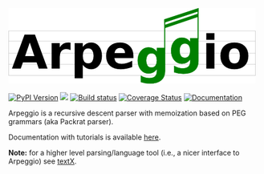 ![](https://raw.githubusercontent.com/textX/Arpeggio/master/art/arpeggio-logo.png)

[![PyPI Version](https://img.shields.io/pypi/v/Arpeggio.svg)](https://pypi.python.org/pypi/Arpeggio)
![](https://img.shields.io/pypi/l/Arpeggio.svg)
[![Build status](https://travis-ci.org/textX/Arpeggio.svg?branch=master)](https://travis-ci.org/textX/Arpeggio)
[![Coverage Status](https://coveralls.io/repos/github/textX/Arpeggio/badge.svg)](https://coveralls.io/github/textX/Arpeggio)
[![Documentation](https://img.shields.io/badge/docs-latest-green.svg)](http://textx.github.io/Arpeggio/latest/)

Arpeggio is a recursive descent parser with memoization based on PEG grammars
(aka Packrat parser).

Documentation with tutorials is available [here](http://textx.github.io/Arpeggio/).

**Note:** for a higher level parsing/language tool (i.e., a nicer interface to
Arpeggio) see [textX](https://github.com/textX/textX).
